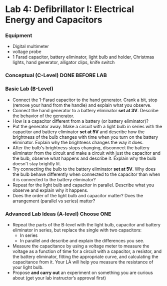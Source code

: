 
# Lab 4: Defibrillator I: Electrical Energy and Capacitors

### Equipment

-   Digital multimeter
-   voltage probe
-   1 Farad capacitor, battery eliminator, light bulb and holder,
    Christmas lights, hand generator, alligator clips, knife switch

### Conceptual (C-Level) DONE BEFORE LAB

### Basic Lab (B-Level)

- Connect the 1-Farad capacitor to the hand generator. Crank a bit,
  stop (remove your hand from the handle) and explain what you
  observe.
- Connect the hand generator to a battery eliminator **set at 3V**. Describe the behavior of the generator.
- How is a capacitor different from a battery (or battery eliminator)?
- Put the generator away. Make a circuit with a light bulb in series with the capacitor
  and battery eliminator **set at 5V** and
  describe how the brightness of the bulb changes with time when you turn on the battery eliminator. Explain why the brightness changes the way it does.
- After the bulb's brightness stops changing, disconnect the battery eliminator from the circuit and make a circuit with just the capacitor and the bulb, observe what happens and describe it. Explain why the bulb doesn't stay brightly lit.
- Try connecting the bulb to the battery eliminator **set at 5V**. Why does the bulb behave differently when connected to the capacitor than when it is connected to the battery eliminator?
- Repeat for the light bulb and capacitor in parallel. Describe what you observe and explain why it happens.
- Does the order of the light bulb and capacitor matter? Does the
arrangement (parallel vs series) matter?

### Advanced Lab Ideas (A-level) Choose ONE

+ Repeat the parts of the B-level with the light bulb, capacitor and battery eliminator in series, but replace the single with two capacitors:
    * In series
    * In parallel
  and describe and explain the differences you see.
+ Measure the capacitance by using a voltage meter to measure the voltage as a function of time for a circuit with a capacitor, a resistor, and the battery eliminator, fitting the appropriate curve, and calculating the capacitance from it. Your LA will help you measure the resistance of your light bulb.
+ Propose **and carry out** an experiment on something you are curious
  about (get your lab instructor’s approval first)
